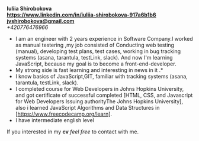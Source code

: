 **Iuliia Shirobokova**  
**https://www.linkedin.com/in/iuliia-shirobokova-917a6b1b6**  
**jvshirobokova@gmail.com**  
*+420776476966*  


* I am an engineer with 2 years experience in Software Company.I worked as  manual testering ,my job consisted of Conducting web testing (manual), developing test plans,
test cases, working in bug tracking systems (asana, tarantula, testLink, slack). And now I'm learning JavaScript, because my goal is to become a front-end-developer.
* My strong side is fast learning and interesting in news in it .*
* I know basics of JavaScript,GIT, familiar with tracking systems (asana, tarantula, testLink, slack).
* I completed course for Web Developers in Johns Hopkins University, and got certificate of successful completed [HTML, CSS, and Javascript for Web Developers
Issuing authorityThe Johns Hopkins University], also i learned JavaScript Algorithms and Data Structures in [https://www.freecodecamp.org/learn].
* I have intermediate english level

If you interested in my **cv** *feel free* to contact with me. 
